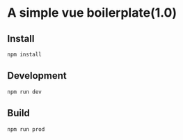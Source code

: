 # A simple vue boilerplate(1.0)
## Install
```
npm install
```
## Development
```
npm run dev
```
## Build
```
npm run prod
```
